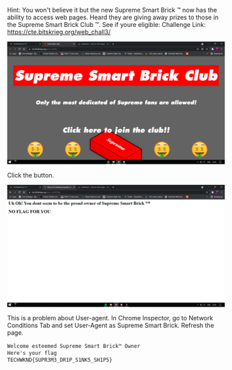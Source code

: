 Hint: You won't believe it but the new Supreme Smart Brick ™ now has the ability to access web pages. Heard they are giving away prizes to those in the Supreme Smart Brick Club ™. See if youre eligible:
Challenge Link: https://cte.bitskrieg.org/web_chall3/

![Main Page](./ss1.png)

Click the button.

![Flag Page](./ss2.png)

This is a problem about User-agent. In Chrome Inspector, go to Network Conditions Tab and set User-Agent as Supreme Smart Brick.
Refresh the page.

~~~~~~~~~~~~~~~~~~~~~~~~~~~~~
Welcome esteemed Supreme Smart Brick™ Owner
Here's your flag
TECHWKND{SUPR3M3_DR1P_S1NK5_SH1P5}